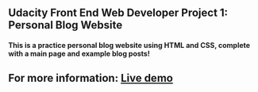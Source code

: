 ## Udacity Front End Web Developer Project 1: Personal Blog Website
#### This is a practice personal blog website using HTML and CSS, complete with a main page and example blog posts!
## For more information: [Live demo](https://joannajy.github.io/Blog/)
